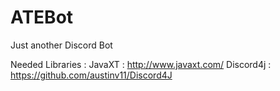 # ATEBot
Just another Discord Bot


Needed Libraries :
JavaXT : http://www.javaxt.com/
Discord4j : https://github.com/austinv11/Discord4J
